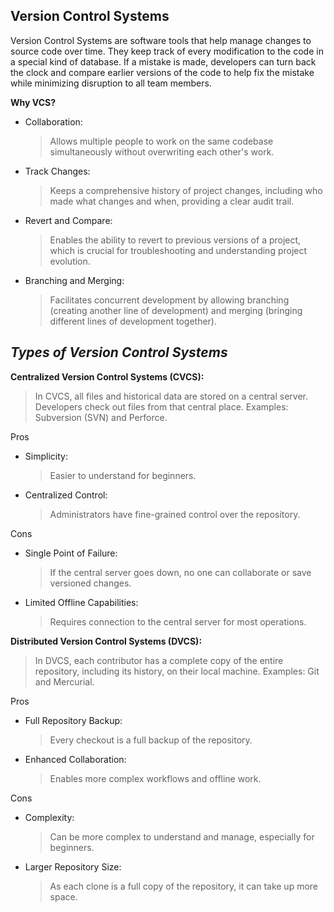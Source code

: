 **Version Control Systems**
---
Version Control Systems are software tools that help manage changes to source code over time. They keep track of every modification to the code in a special kind of database. If a mistake is made, developers can turn back the clock and compare earlier versions of the code to help fix the mistake while minimizing disruption to all team members.

__Why VCS?__
- Collaboration: 
  > Allows multiple people to work on the same codebase simultaneously without overwriting each other's work.
- Track Changes:
  > Keeps a comprehensive history of project changes, including who made what changes and when, providing a clear audit trail.
- Revert and Compare:
  > Enables the ability to revert to previous versions of a project, which is crucial for troubleshooting and understanding project evolution.
- Branching and Merging:
  > Facilitates concurrent development by allowing branching (creating another line of development) and merging (bringing different lines of development together).

*Types of Version Control Systems*
-
**Centralized Version Control Systems (CVCS):**
> In CVCS, all files and historical data are stored on a central server. Developers check out files from that central place. Examples: Subversion (SVN) and Perforce.

Pros
 - Simplicity: 
    > Easier to understand for beginners.
 - Centralized Control:
    > Administrators have fine-grained control over the repository.

Cons
 - Single Point of Failure:
   > If the central server goes down, no one can collaborate or save versioned changes.
 - Limited Offline Capabilities:
   > Requires connection to the central server for most operations.

**Distributed Version Control Systems (DVCS):**
> In DVCS, each contributor has a complete copy of the entire repository, including its history, on their local machine. Examples: Git and Mercurial.

Pros
 - Full Repository Backup:
    > Every checkout is a full backup of the repository.
 - Enhanced Collaboration: 
    > Enables more complex workflows and offline work.

Cons
 - Complexity: 
    > Can be more complex to understand and manage, especially for beginners.
 - Larger Repository Size: 
    > As each clone is a full copy of the repository, it can take up more space.
